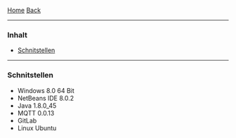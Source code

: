 [Home](home) [Back](KonzeptFL)  

----------

### Inhalt ###
- <a href="#s">Schnitstellen</a>

----------

### <a name="s">Schnitstellen</a> ###

- Windows 8.0 64 Bit  
- NetBeans IDE 8.0.2  
- Java 1.8.0_45  
- MQTT 0.0.13  
- GitLab  
- Linux Ubuntu




